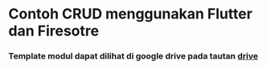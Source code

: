 # Contoh CRUD menggunakan Flutter dan Firesotre

### Template modul dapat dilihat di google drive pada tautan [drive](https://drive.google.com/drive/folders/1on_lCLSK5CzQclId7QAU--n8Ca3TOLgj?usp=sharing)



